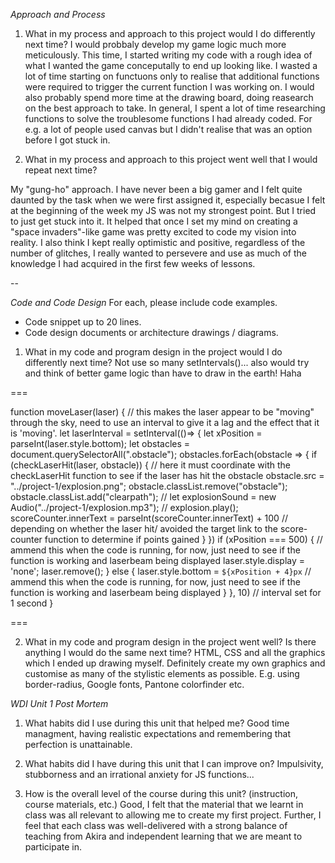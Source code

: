 *Approach and Process*
1. What in my process and approach to this project would I do differently next time?
I would probbaly develop my game logic much more meticulously. This time, I started writing my code with a rough idea of what I wanted the game conceputally to end up looking like. I wasted a lot of time starting on functuons only to realise that additional functions were required to trigger the current function I was working on. I would also probably spend more time at the drawing board, doing reasearch on the best approach to take. In general, I spent a lot of time researching functions to solve the troublesome functions I had already coded. For e.g. a lot of people used canvas but I didn't realise that was an option before I got stuck in. 

2. What in my process and approach to this project went well that I would repeat next time?

My "gung-ho" approach. I have never been a big gamer and I felt quite daunted by the task when we were first assigned it, especially becasue I felt at the beginning of the week my JS was not my strongest point. But I tried to just get stuck into it. It helped that once I set my mind on creating a "space invaders"-like game was pretty excited to code my vision into reality. I also think I kept really optimistic and positive, regardless of the number of glitches, I really wanted to persevere and use as much of the knowledge I had acquired in the first few weeks of lessons.

--

*Code and Code Design*
For each, please include code examples.
- Code snippet up to 20 lines.
- Code design documents or architecture drawings / diagrams.

1. What in my code and program design in the project would I do differently next time?
Not use so many setIntervals()... also would try and think of better game logic than have to draw in the earth! Haha  

=== 

function moveLaser(laser) { // this makes the laser appear to be "moving" through the sky, need to use an interval to give it a lag and the effect that it is 'moving'.
  let laserInterval = setInterval(()=> {
    let xPosition = parseInt(laser.style.bottom);
    let obstacles = document.querySelectorAll(".obstacle");
    obstacles.forEach(obstacle => {
      if (checkLaserHit(laser, obstacle)) { // here it must coordinate with the checkLaserHit function to see if the laser has hit the obstacle
        obstacle.src = "../project-1/explosion.png";
        obstacle.classList.remove("obstacle");
        obstacle.classList.add("clearpath");
        // let explosionSound = new Audio("../project-1/explosion.mp3");
        // explosion.play();
        scoreCounter.innerText = parseInt(scoreCounter.innerText) + 100 // depending on whether the laser hit/ avoided the target link to the score-counter function to determine if points gained
      }
    })
    if (xPosition === 500) { // ammend this when the code is running, for now, just need to see if the function is working and laserbeam being displayed
      laser.style.display = 'none';
      laser.remove();
    } else {
      laser.style.bottom = `${xPosition + 4}px` // ammend this when the code is running, for now, just need to see if the function is working and laserbeam being displayed
    }
  }, 10) // interval set for 1 second
}

===

2. What in my code and program design in the project went well? Is there anything I would do the same next time?
HTML, CSS and all the graphics which I ended up drawing myself. Definitely create my own graphics and customise as many of the stylistic elements as possible. E.g. using border-radius, Google fonts, Pantone colorfinder etc. 

	
*WDI Unit 1 Post Mortem*
1. What habits did I use during this unit that helped me?
Good time managment, having realistic expectations and remembering that perfection is unattainable. 

2. What habits did I have during this unit that I can improve on?
Impulsivity, stubborness and an irrational anxiety for JS functions...

3. How is the overall level of the course during this unit? (instruction, course materials, etc.)
Good, I felt that the material that we learnt in class was all relevant to allowing me to create my first project. Further, I feel that each class was well-delivered with a strong balance of teaching from Akira and independent learning that we are meant to participate in. 